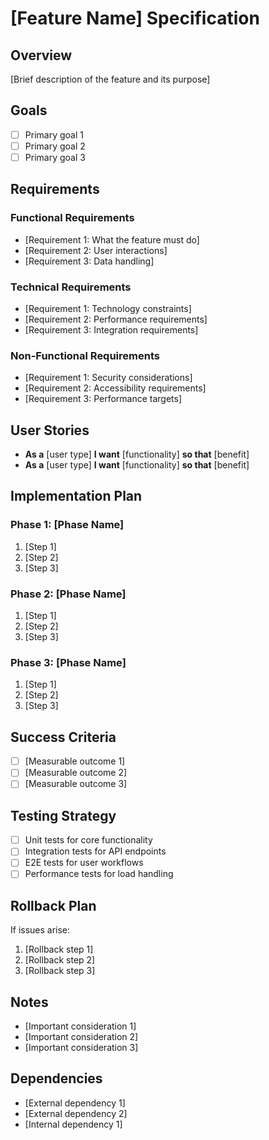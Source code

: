 # [Feature Name] Specification

## Overview
[Brief description of the feature and its purpose]

## Goals
- [ ] Primary goal 1
- [ ] Primary goal 2
- [ ] Primary goal 3

## Requirements

### Functional Requirements
- [Requirement 1: What the feature must do]
- [Requirement 2: User interactions]
- [Requirement 3: Data handling]

### Technical Requirements
- [Requirement 1: Technology constraints]
- [Requirement 2: Performance requirements]
- [Requirement 3: Integration requirements]

### Non-Functional Requirements
- [Requirement 1: Security considerations]
- [Requirement 2: Accessibility requirements]
- [Requirement 3: Performance targets]

## User Stories
- **As a** [user type] **I want** [functionality] **so that** [benefit]
- **As a** [user type] **I want** [functionality] **so that** [benefit]

## Implementation Plan

### Phase 1: [Phase Name]
1. [Step 1]
2. [Step 2]
3. [Step 3]

### Phase 2: [Phase Name]
1. [Step 1]
2. [Step 2]
3. [Step 3]

### Phase 3: [Phase Name]
1. [Step 1]
2. [Step 2]
3. [Step 3]

## Success Criteria
- [ ] [Measurable outcome 1]
- [ ] [Measurable outcome 2]
- [ ] [Measurable outcome 3]

## Testing Strategy
- [ ] Unit tests for core functionality
- [ ] Integration tests for API endpoints
- [ ] E2E tests for user workflows
- [ ] Performance tests for load handling

## Rollback Plan
If issues arise:
1. [Rollback step 1]
2. [Rollback step 2]
3. [Rollback step 3]

## Notes
- [Important consideration 1]
- [Important consideration 2]
- [Important consideration 3]

## Dependencies
- [External dependency 1]
- [External dependency 2]
- [Internal dependency 1]
